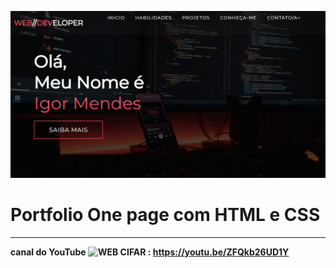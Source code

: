![Watch Now](./img/header.png)
#  Portfolio One page com HTML e CSS



---

**canal do YouTube ![WEB CIFAR](https://img.shields.io/youtube/views/ZFQkb26UD1Y?style=social) : https://youtu.be/ZFQkb26UD1Y**









  


